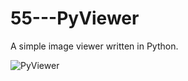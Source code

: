 # 55---PyViewer
A simple image viewer written in Python.

![PyViewer](https://user-images.githubusercontent.com/83606701/132962719-14859ecb-4c27-47da-8b59-c07304d0093f.JPG)

